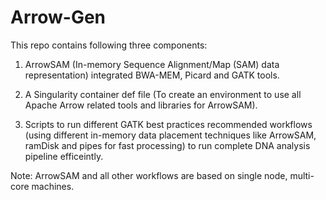 # Arrow-Gen
This repo contains following three components:

1. ArrowSAM (In-memory Sequence Alignment/Map (SAM) data representation) integrated BWA-MEM, Picard and GATK tools.<br />

2. A Singularity container def file (To create an environment to use all Apache Arrow related tools and libraries for ArrowSAM).<br />

3. Scripts to run different GATK best practices recommended workflows (using different in-memory data placement techniques like ArrowSAM, ramDisk and pipes for fast processing) to run complete DNA analysis pipeline efficeintly.<br />

Note: ArrowSAM and all other workflows are based on single node, multi-core machines.
